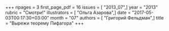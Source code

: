 +++
npages = 3
first_page_pdf = 16
issues = [ "2013_07",]
year = "2013"
rubric = "Смотри!"
illustrators = [ "Ольга Азарова",]
date = "2017-05-03T00:17:30+03:00"
month = "07"
authors = [ "Григорий Фельдман",]
title = "Вырежи теорему Пифагора"
+++
